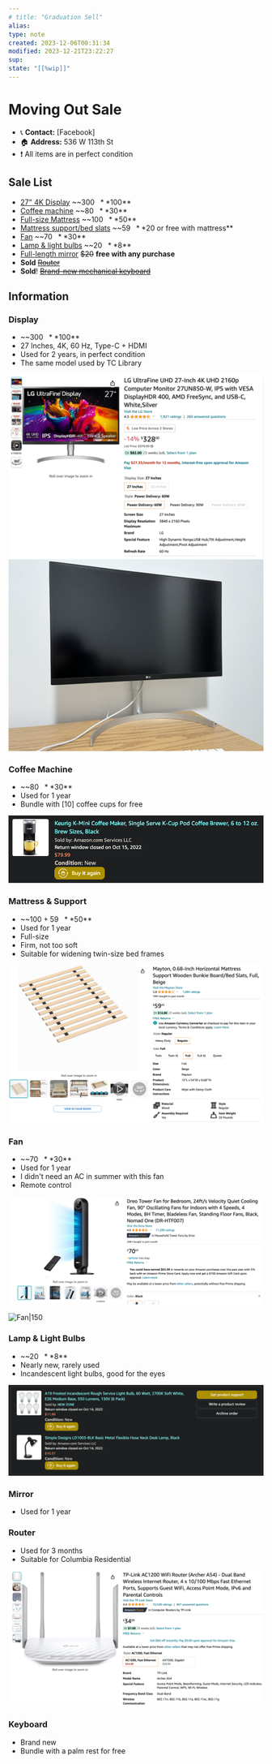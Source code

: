 ```yaml
---
# title: "Graduation Sell"
alias:
type: note
created: 2023-12-06T00:31:34
modified: 2023-12-21T23:22:27
sup:
state: "[[%wip]]"
---
```


# Moving Out Sale

- 📞 **Contact:** [Facebook]  
- 🏠 **Address:** 536 W 113th St
- ❗ All items are in perfect condition

## Sale List

- [27" 4K Display](#display) <!-- ~~$225~~ --> ~~$300~~ **$100**
- [Coffee machine](#coffee-machine) ~~$80~~ **$30**
- [Full-size Mattress](#mattress--support) <!-- ~~$50~~ --> ~~$100~~ **$50**
- [Mattress support/bed slats](#mattress--support) ~~$59~~ **$20 or free with mattress**
- [Fan](#fan) ~~$70~~ **$30**
- [Lamp & light bulbs](#lamp--light-bulbs) ~~$20~~ **$8**
- [Full-length mirror](#mirror) ~~$20~~ **free with any purchase**
- **Sold** ~~[Router](#router)~~ <!-- $27 **$15**-->
- **Sold**! ~~[Brand-new mechanical keyboard](#keyboard)~~

## Information

### Display

- ~~$300~~ **$100**
- 27 Inches, 4K, 60 Hz, Type-C + HDMI
- Used for 2 years, in perfect condition
- The same model used by TC Library

![Display - Amazon\|150](https://raw.githubusercontent.com/zcysxy/Figurebed/master/img/20231206013958.png)
![Display\|150](https://raw.githubusercontent.com/zcysxy/Figurebed/master/img/display.jpg)

### Coffee Machine

- ~~$80~~ **$30**
- Used for 1 year
- Bundle with [10] coffee cups for free

![Coffee - Amazon\|150](https://raw.githubusercontent.com/zcysxy/Figurebed/master/img/20231206012448.png)

### Mattress & Support

- ~~$100 + 59~~ **$50**
- Used for 1 year
- Full-size
- Firm, not too soft
- Suitable for widening twin-size bed frames

![Slats - Amazon\|150](https://raw.githubusercontent.com/zcysxy/Figurebed/master/img/20231206012739.png)

### Fan

- ~~$70~~ **$30**
- Used for 1 year
- I didn't need an AC in summer with this fan
- Remote control

![Fan - Amazon\|150](https://raw.githubusercontent.com/zcysxy/Figurebed/master/img/fan.png)

![Fan\|150](https://raw.githubusercontent.com/zcysxy/Figurebed/master/img/fan.jpeg)

### Lamp & Light Bulbs

- ~~$20~~ **$8**
- Nearly new, rarely used
- Incandescent light bulbs, good for the eyes

![Lamp\|150](https://raw.githubusercontent.com/zcysxy/Figurebed/master/img/20231213053723.png)

### Mirror

- Used for 1 year

### Router

- Used for 3 months
- Suitable for Columbia Residential

![Router - Amazon\|150](https://raw.githubusercontent.com/zcysxy/Figurebed/master/img/20231206013453.png)

### Keyboard

- Brand new
- Bundle with a palm rest for free
